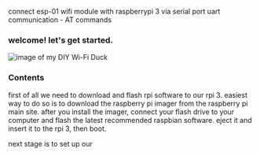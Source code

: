 connect esp-01 wifi module with raspberrypi 3 via serial port uart communication - AT commands 

### welcome! let's get started.
![image of my DIY Wi-Fi Duck](https://raw.githubusercontent.com/spacehuhn/wifi_ducky/master/images/my_wifi_duck.jpg)
### Contents

first of all we need to download and flash rpi software to our rpi 3. easiest way to do so is to download the raspberry pi imager from the raspberry pi main site.
after you install the imager, connect your flash drive to your computer and flash the latest recommended raspbian software.
eject it and insert it to the rpi 3, then boot.

next stage is to set up our
